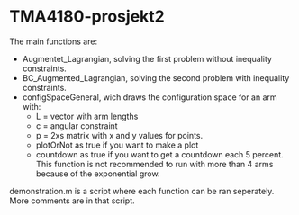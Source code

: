 # TMA4180-prosjekt2
The main functions are:
- Augmentet_Lagrangian, solving the first problem without inequality constraints.
- BC_Augmented_Lagrangian, solving the second problem with inequality constraints.
- configSpaceGeneral, wich draws the configuration space for an arm with:
    - L = vector with arm lengths
    - c = angular constraint
    - p = 2xs matrix with x and y values for points.
    - plotOrNot as true if you want to make a plot
    - countdown as true if you want to get a countdown each 5 percent.
This function is not recommended to run with more than 4 arms because of the exponential grow.


demonstration.m is a script where each function can be ran seperately. More comments are in that script.